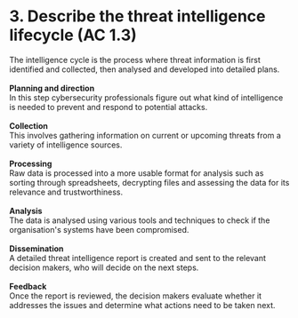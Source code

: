 # 3. Describe the threat intelligence lifecycle (AC 1.3)

The intelligence cycle is the process where threat information is first identified and collected, then analysed and developed into detailed plans. \
\
**Planning and direction**\
In this step cybersecurity professionals figure out what kind of intelligence is needed to prevent and respond to potential attacks.\
\
**Collection**\
This involves gathering information on current or upcoming threats from a variety of intelligence sources.\
\
**Processing**\
Raw data is processed into a more usable format for analysis such as sorting through spreadsheets, decrypting files and assessing the data for its relevance and trustworthiness.\
\
**Analysis**\
The data is analysed using various tools and techniques to check if the organisation's systems have been compromised.\
\
**Dissemination**\
A detailed threat intelligence report is created and sent to the relevant decision makers, who will decide on the next steps.\
\
**Feedback**\
Once the report is reviewed, the decision makers evaluate whether it addresses the issues and determine what actions need to be taken next.
